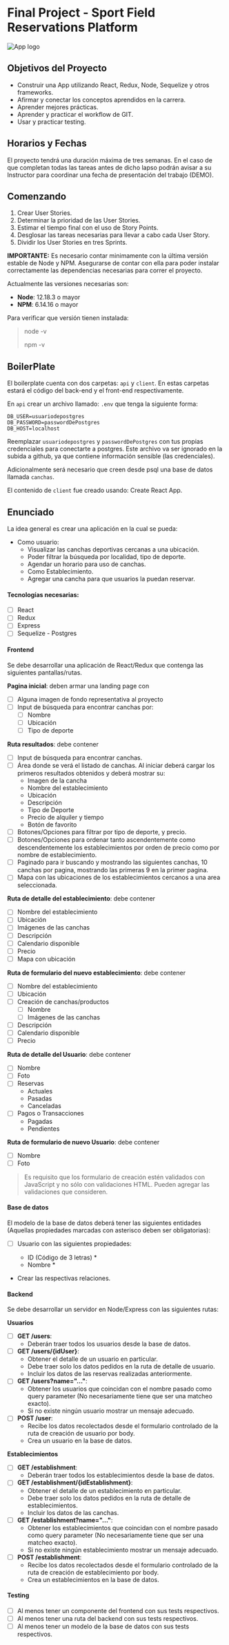 <!-- @format -->

# Final Project - Sport Field Reservations Platform

![App logo](https://raw.githubusercontent.com/danmera1980/PF-Reserva-Canchas/master/client/src/assets/img/tuCanchaYa!_Logo.png)

## Objetivos del Proyecto

- Construir una App utilizando React, Redux, Node, Sequelize y otros frameworks.
- Afirmar y conectar los conceptos aprendidos en la carrera.
- Aprender mejores prácticas.
- Aprender y practicar el workflow de GIT.
- Usar y practicar testing.

## Horarios y Fechas

El proyecto tendrá una duración máxima de tres semanas. En el caso de que completan todas las tareas antes de dicho lapso podrán avisar a su Instructor para coordinar una fecha de presentación del trabajo (DEMO).

## Comenzando

1.  Crear User Stories.
2.  Determinar la prioridad de las User Stories.
3.  Estimar el tiempo final con el uso de Story Points.
4.  Desglosar las tareas necesarias para llevar a cabo cada User Story.
5.  Dividir los User Stories en tres Sprints.

**IMPORTANTE:** Es necesario contar minimamente con la última versión estable de Node y NPM. Asegurarse de contar con ella para poder instalar correctamente las dependencias necesarias para correr el proyecto.

Actualmente las versiones necesarias son:

- **Node**: 12.18.3 o mayor
- **NPM**: 6.14.16 o mayor

Para verificar que versión tienen instalada:

> node -v
>
> npm -v

## BoilerPlate

El boilerplate cuenta con dos carpetas: `api` y `client`. En estas carpetas estará el código del back-end y el front-end respectivamente.

En `api` crear un archivo llamado: `.env` que tenga la siguiente forma:

```
DB_USER=usuariodepostgres
DB_PASSWORD=passwordDePostgres
DB_HOST=localhost
```

Reemplazar `usuariodepostgres` y `passwordDePostgres` con tus propias credenciales para conectarte a postgres. Este archivo va ser ignorado en la subida a github, ya que contiene información sensible (las credenciales).

Adicionalmente será necesario que creen desde psql una base de datos llamada `canchas`.

El contenido de `client` fue creado usando: Create React App.

## Enunciado

La idea general es crear una aplicación en la cual se pueda:

- Como usuario:
  - Visualizar las canchas deportivas cercanas a una ubicación.
  - Poder filtrar la búsqueda por localidad, tipo de deporte.
  - Agendar un horario para uso de canchas.
  - Como Establecimiento.
  - Agregar una cancha para que usuarios la puedan reservar.

#### Tecnologías necesarias:

- [ ] React
- [ ] Redux
- [ ] Express
- [ ] Sequelize - Postgres

#### Frontend

Se debe desarrollar una aplicación de React/Redux que contenga las siguientes pantallas/rutas.

**Pagina inicial**: deben armar una landing page con

- [ ] Alguna imagen de fondo representativa al proyecto
- [ ] Input de búsqueda para encontrar canchas por:
  - [ ] Nombre
  - [ ] Ubicación
  - [ ] Tipo de deporte

**Ruta resultados**: debe contener

- [ ] Input de búsqueda para encontrar canchas.
- [ ] Área donde se verá el listado de canchas. Al iniciar deberá cargar los primeros resultados obtenidos y deberá mostrar su:
  - Imagen de la cancha
  - Nombre del establecimiento
  - Ubicación
  - Descripción
  - Tipo de Deporte
  - Precio de alquiler y tiempo
  - Botón de favorito
- [ ] Botones/Opciones para filtrar por tipo de deporte, y precio.
- [ ] Botones/Opciones para ordenar tanto ascendentemente como descendentemente los establecimientos por orden de precio como por nombre de establecimiento.
- [ ] Paginado para ir buscando y mostrando las siguientes canchas, 10 canchas por pagina, mostrando las primeras 9 en la primer pagina.
- [ ] Mapa con las ubicaciones de los establecimientos cercanos a una area seleccionada.

**Ruta de detalle del establecimiento**: debe contener

- [ ] Nombre del establecimiento
- [ ] Ubicación
- [ ] Imágenes de las canchas
- [ ] Descripción
- [ ] Calendario disponible
- [ ] Precio
- [ ] Mapa con ubicación

**Ruta de formulario del nuevo establecimiento**: debe contener

- [ ] Nombre del establecimiento
- [ ] Ubicación
- [ ] Creación de canchas/productos
  - [ ] Nombre
  - [ ] Imágenes de las canchas
- [ ] Descripción
- [ ] Calendario disponible
- [ ] Precio

**Ruta de detalle del Usuario**: debe contener

- [ ] Nombre
- [ ] Foto
- [ ] Reservas
  - Actuales
  - Pasadas
  - Canceladas
- [ ] Pagos o Transacciones
  - Pagadas
  - Pendientes

**Ruta de formulario de nuevo Usuario**: debe contener

- [ ] Nombre
- [ ] Foto

> Es requisito que los formulario de creación estén validados con JavaScript y no sólo con validaciones HTML. Pueden agregar las validaciones que consideren.

#### Base de datos

El modelo de la base de datos deberá tener las siguientes entidades (Aquellas propiedades marcadas con asterisco deben ser obligatorias):

- [ ] Usuario con las siguientes propiedades:

  - ID (Código de 3 letras) \*
  - Nombre \*

- Crear las respectivas relaciones.

#### Backend

Se debe desarrollar un servidor en Node/Express con las siguientes rutas:

**Usuarios**

- [ ] **GET /users**:
  - Deberán traer todos los usuarios desde la base de datos.
- [ ] **GET /users/{idUser}**:
  - Obtener el detalle de un usuario en particular.
  - Debe traer solo los datos pedidos en la ruta de detalle de usuario.
  - Incluir los datos de las reservas realizadas anteriormente.
- [ ] **GET /users?name="..."**:
  - Obtener los usuarios que coincidan con el nombre pasado como query parameter (No necesariamente tiene que ser una matcheo exacto).
  - Si no existe ningún usuario mostrar un mensaje adecuado.
- [ ] **POST /user**:
  - Recibe los datos recolectados desde el formulario controlado de la ruta de creación de usuario por body.
  - Crea un usuario en la base de datos.

**Establecimientos**

- [ ] **GET /establishment**:
  - Deberán traer todos los establecimientos desde la base de datos.
- [ ] **GET /establishment/{idEstablishment}**:
  - Obtener el detalle de un establecimiento en particular.
  - Debe traer solo los datos pedidos en la ruta de detalle de establecimientos.
  - Incluir los datos de las canchas.
- [ ] **GET /establishment?name="..."**:
  - Obtener los establecimientos que coincidan con el nombre pasado como query parameter (No necesariamente tiene que ser una matcheo exacto).
  - Si no existe ningún establecimiento mostrar un mensaje adecuado.
- [ ] **POST /establishment**:
  - Recibe los datos recolectados desde el formulario controlado de la ruta de creación de establecimiento por body.
  - Crea un establecimientos en la base de datos.

#### Testing

- [ ] Al menos tener un componente del frontend con sus tests respectivos.
- [ ] Al menos tener una ruta del backend con sus tests respectivos.
- [ ] Al menos tener un modelo de la base de datos con sus tests respectivos.
